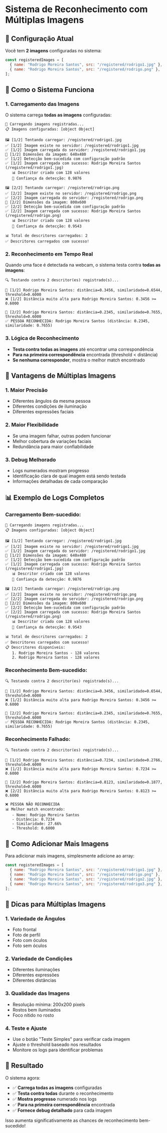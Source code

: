 # Sistema de Reconhecimento com Múltiplas Imagens

## 📸 Configuração Atual

Você tem **2 imagens** configuradas no sistema:

```javascript
const registeredImages = [
  { name: "Rodrigo Moreira Santos", src: "/registered/rodrigo1.jpg" },
  { name: "Rodrigo Moreira Santos", src: "/registered/rodrigo.png" },
];
```

## 🔄 Como o Sistema Funciona

### 1. Carregamento das Imagens

O sistema carrega **todas as imagens** configuradas:

```
🔄 Carregando imagens registradas...
📋 Imagens configuradas: [object Object]

🖼️ [1/2] Tentando carregar: /registered/rodrigo1.jpg
✅ [1/2] Imagem existe no servidor: /registered/rodrigo1.jpg
✅ [1/2] Imagem carregada do servidor: /registered/rodrigo1.jpg
📐 [1/2] Dimensões da imagem: 640x480
✅ [1/2] Detecção bem-sucedida com configuração padrão
✅ [1/2] Imagem carregada com sucesso: Rodrigo Moreira Santos (/registered/rodrigo1.jpg)
   📊 Descritor criado com 128 valores
   🎯 Confiança da detecção: 0.9876

🖼️ [2/2] Tentando carregar: /registered/rodrigo.png
✅ [2/2] Imagem existe no servidor: /registered/rodrigo.png
✅ [2/2] Imagem carregada do servidor: /registered/rodrigo.png
📐 [2/2] Dimensões da imagem: 800x600
✅ [2/2] Detecção bem-sucedida com configuração padrão
✅ [2/2] Imagem carregada com sucesso: Rodrigo Moreira Santos (/registered/rodrigo.png)
   📊 Descritor criado com 128 valores
   🎯 Confiança da detecção: 0.9543

📊 Total de descritores carregados: 2
✅ Descritores carregados com sucesso!
```

### 2. Reconhecimento em Tempo Real

Quando uma face é detectada na webcam, o sistema testa contra **todas as imagens**:

```
🔍 Testando contra 2 descritor(es) registrado(s)...

📏 [1/2] Rodrigo Moreira Santos: distância=0.3456, similaridade=0.6544, threshold=0.6000
❌ [1/2] Distância muito alta para Rodrigo Moreira Santos: 0.3456 >= 0.6000

📏 [2/2] Rodrigo Moreira Santos: distância=0.2345, similaridade=0.7655, threshold=0.6000
✅ PESSOA RECONHECIDA: Rodrigo Moreira Santos (distância: 0.2345, similaridade: 0.7655)
```

### 3. Lógica de Reconhecimento

- **Testa contra todas as imagens** até encontrar uma correspondência
- **Para na primeira correspondência** encontrada (threshold < distância)
- **Se nenhuma corresponder**, mostra o melhor match encontrado

## 🎯 Vantagens de Múltiplas Imagens

### 1. Maior Precisão

- Diferentes ângulos da mesma pessoa
- Diferentes condições de iluminação
- Diferentes expressões faciais

### 2. Maior Flexibilidade

- Se uma imagem falhar, outras podem funcionar
- Melhor cobertura de variações faciais
- Redundância para maior confiabilidade

### 3. Debug Melhorado

- Logs numerados mostram progresso
- Identificação clara de qual imagem está sendo testada
- Informações detalhadas de cada comparação

## 📊 Exemplo de Logs Completos

### Carregamento Bem-sucedido:

```
🔄 Carregando imagens registradas...
📋 Imagens configuradas: [object Object]

🖼️ [1/2] Tentando carregar: /registered/rodrigo1.jpg
✅ [1/2] Imagem existe no servidor: /registered/rodrigo1.jpg
✅ [1/2] Imagem carregada do servidor: /registered/rodrigo1.jpg
📐 [1/2] Dimensões da imagem: 640x480
✅ [1/2] Detecção bem-sucedida com configuração padrão
✅ [1/2] Imagem carregada com sucesso: Rodrigo Moreira Santos (/registered/rodrigo1.jpg)
   📊 Descritor criado com 128 valores
   🎯 Confiança da detecção: 0.9876

🖼️ [2/2] Tentando carregar: /registered/rodrigo.png
✅ [2/2] Imagem existe no servidor: /registered/rodrigo.png
✅ [2/2] Imagem carregada do servidor: /registered/rodrigo.png
📐 [2/2] Dimensões da imagem: 800x600
✅ [2/2] Detecção bem-sucedida com configuração padrão
✅ [2/2] Imagem carregada com sucesso: Rodrigo Moreira Santos (/registered/rodrigo.png)
   📊 Descritor criado com 128 valores
   🎯 Confiança da detecção: 0.9543

📊 Total de descritores carregados: 2
✅ Descritores carregados com sucesso!
📋 Descritores disponíveis:
   1. Rodrigo Moreira Santos - 128 valores
   2. Rodrigo Moreira Santos - 128 valores
```

### Reconhecimento Bem-sucedido:

```
🔍 Testando contra 2 descritor(es) registrado(s)...

📏 [1/2] Rodrigo Moreira Santos: distância=0.3456, similaridade=0.6544, threshold=0.6000
❌ [1/2] Distância muito alta para Rodrigo Moreira Santos: 0.3456 >= 0.6000

📏 [2/2] Rodrigo Moreira Santos: distância=0.2345, similaridade=0.7655, threshold=0.6000
✅ PESSOA RECONHECIDA: Rodrigo Moreira Santos (distância: 0.2345, similaridade: 0.7655)
```

### Reconhecimento Falhado:

```
🔍 Testando contra 2 descritor(es) registrado(s)...

📏 [1/2] Rodrigo Moreira Santos: distância=0.7234, similaridade=0.2766, threshold=0.6000
❌ [1/2] Distância muito alta para Rodrigo Moreira Santos: 0.7234 >= 0.6000

📏 [2/2] Rodrigo Moreira Santos: distância=0.8123, similaridade=0.1877, threshold=0.6000
❌ [2/2] Distância muito alta para Rodrigo Moreira Santos: 0.8123 >= 0.6000

❌ PESSOA NÃO RECONHECIDA
📊 Melhor match encontrado:
   - Nome: Rodrigo Moreira Santos
   - Distância: 0.7234
   - Similaridade: 27.66%
   - Threshold: 0.6000
```

## 🔧 Como Adicionar Mais Imagens

Para adicionar mais imagens, simplesmente adicione ao array:

```javascript
const registeredImages = [
  { name: "Rodrigo Moreira Santos", src: "/registered/rodrigo1.jpg" },
  { name: "Rodrigo Moreira Santos", src: "/registered/rodrigo.png" },
  { name: "Rodrigo Moreira Santos", src: "/registered/rodrigo2.jpg" }, // Nova imagem
  { name: "Rodrigo Moreira Santos", src: "/registered/rodrigo3.png" }, // Outra imagem
];
```

## 📝 Dicas para Múltiplas Imagens

### 1. Variedade de Ângulos

- Foto frontal
- Foto de perfil
- Foto com óculos
- Foto sem óculos

### 2. Variedade de Condições

- Diferentes iluminações
- Diferentes expressões
- Diferentes distâncias

### 3. Qualidade das Imagens

- Resolução mínima: 200x200 pixels
- Rostos bem iluminados
- Foco nítido no rosto

### 4. Teste e Ajuste

- Use o botão "Teste Simples" para verificar cada imagem
- Ajuste o threshold baseado nos resultados
- Monitore os logs para identificar problemas

## 🎯 Resultado

O sistema agora:

- ✅ **Carrega todas as imagens** configuradas
- ✅ **Testa contra todas** durante o reconhecimento
- ✅ **Mostra progresso** numerado nos logs
- ✅ **Para na primeira correspondência** encontrada
- ✅ **Fornece debug detalhado** para cada imagem

Isso aumenta significativamente as chances de reconhecimento bem-sucedido!
